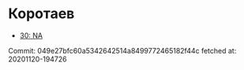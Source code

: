 # Коротаев
- [30: NA](30.md)

Commit: 049e27bfc60a5342642514a8499772465182f44c
 fetched at: 20201120-194726
